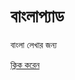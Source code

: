 বাংলাপ্যাড 
=========

বাংলা লেখার জন্য 

 [ ক্লিক করেন ][1]


  [1]: http://tarex.github.io/banglapad/
